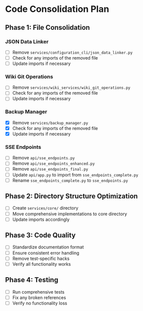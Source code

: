 # Code Consolidation Plan

## Phase 1: File Consolidation

### JSON Data Linker
- [ ] Remove `services/configuration_cli/json_data_linker.py`
- [ ] Check for any imports of the removed file
- [ ] Update imports if necessary

### Wiki Git Operations  
- [ ] Remove `services/wiki_services/wiki_git_operations.py`
- [ ] Check for any imports of the removed file
- [ ] Update imports if necessary

### Backup Manager
- [x] Remove `services/backup_manager.py`
- [x] Check for any imports of the removed file
- [x] Update imports if necessary

### SSE Endpoints
- [ ] Remove `api/sse_endpoints.py`
- [ ] Remove `api/sse_endpoints_enhanced.py`
- [ ] Remove `api/sse_endpoints_final.py`
- [ ] Update `api/app.py` to import from `sse_endpoints_complete.py`
- [ ] Rename `sse_endpoints_complete.py` to `sse_endpoints.py`

## Phase 2: Directory Structure Optimization
- [ ] Create `services/core/` directory
- [ ] Move comprehensive implementations to core directory
- [ ] Update imports accordingly

## Phase 3: Code Quality
- [ ] Standardize documentation format
- [ ] Ensure consistent error handling
- [ ] Remove test-specific hacks
- [ ] Verify all functionality works

## Phase 4: Testing
- [ ] Run comprehensive tests
- [ ] Fix any broken references
- [ ] Verify no functionality loss
